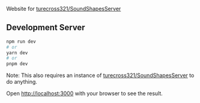 Website for [turecross321/SoundShapesServer](https://github.com/turecross321/SoundShapesServer)

## Development Server
```bash
npm run dev
# or
yarn dev
# or
pnpm dev
```
Note: This also requires an instance of [turecross321/SoundShapesServer](https://github.com/turecross321/SoundShapesServer) to do anything.

Open [http://localhost:3000](http://localhost:3000) with your browser to see the result.



